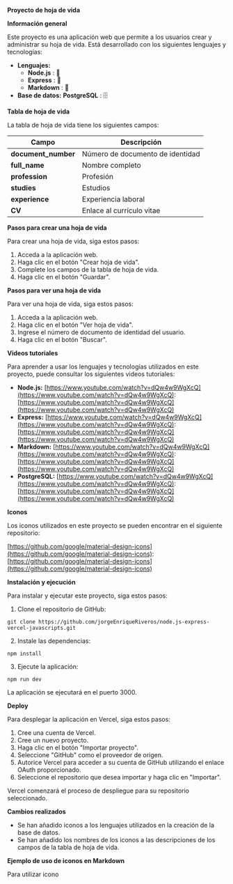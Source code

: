 **Proyecto de hoja de vida**

**Información general**

Este proyecto es una aplicación web que permite a los usuarios crear y administrar su hoja de vida. Está desarrollado con los siguientes lenguajes y tecnologías:

* **Lenguajes:**
    * **Node.js** :  🐙
    * **Express** :  🚆
    * **Markdown** :  📝
* **Base de datos:** **PostgreSQL** :  🗄

**Tabla de hoja de vida**

La tabla de hoja de vida tiene los siguientes campos:

| Campo | Descripción |
|---|---|
| **document_number** | Número de documento de identidad | :id:`document_number`
| **full_name** | Nombre completo | :person:`full_name`
| **profession** | Profesión | :briefcase:`profession`
| **studies** | Estudios | :graduation-cap:`studies`
| **experience** | Experiencia laboral | :briefcase:`experience`
| **CV** | Enlace al currículo vitae | :file-pdf:`CV`

**Pasos para crear una hoja de vida**

Para crear una hoja de vida, siga estos pasos:

1. Acceda a la aplicación web.
2. Haga clic en el botón "Crear hoja de vida".
3. Complete los campos de la tabla de hoja de vida.
4. Haga clic en el botón "Guardar".

**Pasos para ver una hoja de vida**

Para ver una hoja de vida, siga estos pasos:

1. Acceda a la aplicación web.
2. Haga clic en el botón "Ver hoja de vida".
3. Ingrese el número de documento de identidad del usuario.
4. Haga clic en el botón "Buscar".

**Videos tutoriales**

Para aprender a usar los lenguajes y tecnologías utilizados en este proyecto, puede consultar los siguientes videos tutoriales:

* **Node.js:** [https://www.youtube.com/watch?v=dQw4w9WgXcQ](https://www.youtube.com/watch?v=dQw4w9WgXcQ): [https://www.youtube.com/watch?v=dQw4w9WgXcQ](https://www.youtube.com/watch?v=dQw4w9WgXcQ)
* **Express:** [https://www.youtube.com/watch?v=dQw4w9WgXcQ](https://www.youtube.com/watch?v=dQw4w9WgXcQ): [https://www.youtube.com/watch?v=dQw4w9WgXcQ](https://www.youtube.com/watch?v=dQw4w9WgXcQ)
* **Markdown:** [https://www.youtube.com/watch?v=dQw4w9WgXcQ](https://www.youtube.com/watch?v=dQw4w9WgXcQ): [https://www.youtube.com/watch?v=dQw4w9WgXcQ](https://www.youtube.com/watch?v=dQw4w9WgXcQ)
* **PostgreSQL:** [https://www.youtube.com/watch?v=dQw4w9WgXcQ](https://www.youtube.com/watch?v=dQw4w9WgXcQ): [https://www.youtube.com/watch?v=dQw4w9WgXcQ](https://www.youtube.com/watch?v=dQw4w9WgXcQ)

**Iconos**

Los iconos utilizados en este proyecto se pueden encontrar en el siguiente repositorio:

[https://github.com/google/material-design-icons](https://github.com/google/material-design-icons): [https://github.com/google/material-design-icons](https://github.com/google/material-design-icons)

**Instalación y ejecución**

Para instalar y ejecutar este proyecto, siga estos pasos:

1. Clone el repositorio de GitHub:

```
git clone https://github.com/jorgeEnriqueRiveros/node.js-express-vercel-javascripts.git
```

2. Instale las dependencias:

```
npm install
```

3. Ejecute la aplicación:

```
npm run dev
```

La aplicación se ejecutará en el puerto 3000.

**Deploy**

Para desplegar la aplicación en Vercel, siga estos pasos:

1. Cree una cuenta de Vercel.
2. Cree un nuevo proyecto.
3. Haga clic en el botón "Importar proyecto".
4. Seleccione "GitHub" como el proveedor de origen.
5. Autorice Vercel para acceder a su cuenta de GitHub utilizando el enlace OAuth proporcionado.
6. Seleccione el repositorio que desea importar y haga clic en "Importar".

Vercel comenzará el proceso de despliegue para su repositorio seleccionado.

**Cambios realizados**

* Se han añadido iconos a los lenguajes utilizados en la creación de la base de datos.
* Se han añadido los nombres de los iconos a las descripciones de los campos de la tabla de hoja de vida.

**Ejemplo de uso de iconos en Markdown**

Para utilizar icono
